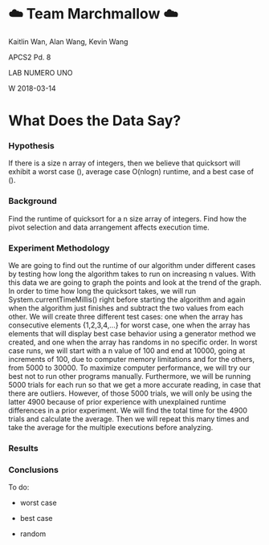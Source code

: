# :cloud: Team Marchmallow :cloud:

Kaitlin Wan, Alan Wang, Kevin Wang

APCS2 Pd. 8

LAB NUMERO UNO 

W 2018-03-14


# What Does the Data Say?

### Hypothesis
If there is a size n array of integers, then we believe that quicksort will exhibit a worst case (), average case O(nlogn) runtime, and a best case of ().


### Background
Find the runtime of quicksort for a n size array of integers. 
Find how the pivot selection and data arrangement affects execution time.

### Experiment Methodology
We are going to find out the runtime of our algorithm under different cases by testing how long the algorithm takes to run on increasing n values. With this data we are going to graph the points and look at the trend of the graph.
In order to time how long the quicksort takes, we will run System.currentTimeMillis() right before starting the algorithm and again when the algorithm just finishes and subtract the two values from each other.
We will create three different test cases: one when the array has consecutive elements {1,2,3,4,...} for worst case, one when the array has elements that will display best case behavior using a generator method we created, and one when the array has randoms in no specific order.
In worst case runs, we will start with a n value of 100 and end at 10000, going at increments of 100, due to computer memory limitations and for the others, from 5000 to 30000. To maximize computer performance, we will try our best not to run other programs manually. Furthermore, we will be running 5000 trials for each run so that we get a more accurate reading, in case that there are outliers.
However, of those 5000 trials, we will only be using the latter 4900 because of prior experience with unexplained runtime differences in a prior experiment. We will find the total time for the 4900 trials and calculate the average. Then we will repeat this many times and take the average for the multiple executions before analyzing.

### Results


### Conclusions







To do:

- worst case

- best case

- random
